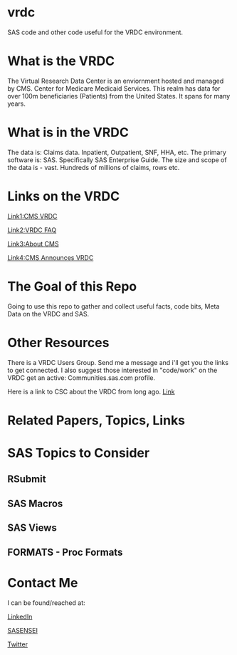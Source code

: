 # vrdc
SAS code and other code useful for the VRDC environment. 

# What is the VRDC
The Virtual Research Data Center is an enviornment hosted and managed by CMS. Center for Medicare Medicaid Services.
This realm has data for over 100m beneficiaries (Patients) from the United States.
It spans for many years.

# What is in the VRDC
The data is: Claims data. Inpatient, Outpatient, SNF, HHA, etc.
The primary software is: SAS.  Specifically SAS Enterprise Guide.
The size and scope of the data is - vast. Hundreds of millions of claims, rows etc.

# Links on the VRDC
[Link1:CMS VRDC](https://www.resdac.org/cms-virtual-research-data-center-vrdc)

[Link2:VRDC FAQ](https://www.resdac.org/cms-virtual-research-data-center-vrdc-faqs)

[Link3:About CMS](https://www.cms.gov/About-CMS/Agency-Information/OMH/research-and-data/index.html)

[Link4:CMS Announces VRDC](https://www.cms.gov/newsroom/press-releases/cms-announces-new-data-sharing-tool)


# The Goal of this Repo
Going to use this repo to gather and collect useful facts, code bits, Meta Data on the VRDC and SAS.

# Other Resources
There is a VRDC Users Group.  Send me a message and i'll get you the links to get connected.
I also suggest those interested in "code/work" on the VRDC get an active: Communities.sas.com profile.

Here is a link to CSC about the VRDC from long ago. [Link](https://communities.sas.com/t5/SAS-in-Health-Care-Related/SAS-on-CCW-VRDC-Looking-to-start-a-Special-Interest-Group/td-p/356463)

# Related Papers, Topics, Links


# SAS Topics to Consider
## RSubmit
## SAS Macros
## SAS Views
## FORMATS - Proc Formats

# Contact Me
I can be found/reached at:

[LinkedIn](https://www.linkedin.com/in/zeketorres)

[SASENSEI](https://sasensei.com/user/zeketorres)

[Twitter](https://twitter.com/zeketorres1)
